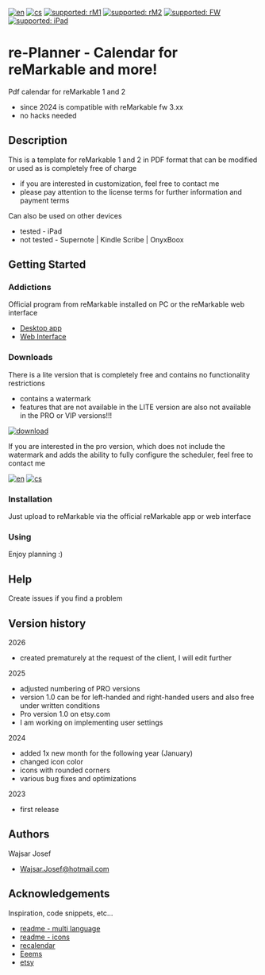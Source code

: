 [![en](https://img.shields.io/badge/lang-en-red.svg)](https://github.com/PepikVaio/reMarkable_re-Planner)
[![cs](https://img.shields.io/badge/lang-cs-springgreen.svg)](https://github.com/PepikVaio/reMarkable_re-Planner/blob/main/.language_cs/README.cs.md)
[![supported: rM1](https://img.shields.io/badge/rM1-supported-green)](https://remarkable.com/store/remarkable)
[![supported: rM2](https://img.shields.io/badge/rM2-supported-green)](https://remarkable.com/store/remarkable-2)
[![supported: FW](https://img.shields.io/badge/fw_3.xx-supported-green)]()
[![supported: iPad](https://img.shields.io/badge/iPad-supported-blueviolet)](https://www.apple.com/cz/ipad/)


# re-Planner - Calendar for reMarkable and more!

Pdf calendar for reMarkable 1 and 2
* since 2024 is compatible with reMarkable fw 3.xx
* no hacks needed

## Description

This is a template for reMarkable 1 and 2 in PDF format that can be modified or used as is completely free of charge
* if you are interested in customization, feel free to contact me
* please pay attention to the license terms for further information and payment terms

Can also be used on other devices
* tested - iPad
* not tested - Supernote | Kindle Scribe | OnyxBoox


## Getting Started

### Addictions

Official program from reMarkable installed on PC or the reMarkable web interface
* [Desktop app](https://my.remarkable.com/device/desktop)
* [Web Interface](https://my.remarkable.com/myfiles)

### Downloads
There is a lite version that is completely free and contains no functionality restrictions
* contains a watermark
* features that are not available in the LITE version are also not available in the PRO or VIP versions!!!

[![download](https://img.shields.io/badge/download-latest_release-slategray)](https://github.com/PepikVaio/reMarkable_re-Planner/releases)

If you are interested in the pro version, which does not include the watermark and adds the ability to fully configure the scheduler, feel free to contact me

[![en](https://img.shields.io/badge/payment-en-blue.svg)](https://github.com/PepikVaio/reMarkable_re-Planner/blob/main/PAYMENT.md)
[![cs](https://img.shields.io/badge/payment-cs-green.svg)](https://github.com/PepikVaio/reMarkable_re-Planner/blob/main/.language_cs/PAYMENT.cs.md)

### Installation
Just upload to reMarkable via the official reMarkable app or web interface


### Using
Enjoy planning :)


## Help
Create issues if you find a problem


## Version history

2026
* created prematurely at the request of the client, I will edit further

2025
* adjusted numbering of PRO versions
* version 1.0 can be for left-handed and right-handed users and also free under written conditions
* Pro version 1.0 on etsy.com
* I am working on implementing user settings

2024
* added 1x new month for the following year (January)
* changed icon color
* icons with rounded corners
* various bug fixes and optimizations

2023
* first release


## Authors

Wajsar Josef
* Wajsar.Josef@hotmail.com


## Acknowledgements

Inspiration, code snippets, etc...
* [readme - multi language](https://github.com/jonatasemidio/multilanguage-readme-pattern)
* [readme - icons](https://shields.io/)
* [recalendar](https://github.com/klimeryk/recalendar)
* [Eeems](https://github.com/Eeems)
* [etsy](https://www.etsy.com/?ref=lgo)

